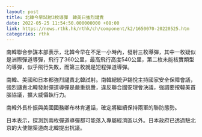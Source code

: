 ```yaml
---
layout: post
title: 北韓今早試射3枚導彈　韓美日強烈譴責
date: 2022-05-25 11:54:50.000000000 +08:00
link: https://news.rthk.hk/rthk/ch/component/k2/1650070-20220525.htm
categories: rthk
---
```


南韓聯合參謀本部表示，北韓今早在不足一小時內，發射三枚導彈，其中一枚疑似是洲際彈道導彈，飛行了360公里，最高飛行高度540公里，第二枚未能核實類型的導彈，似乎飛行失敗，而第三枚就是短程彈道導彈。

南韓、美國和日本都強烈譴責北韓試射。南韓總統尹錫悅主持國家安全保障會議，強烈譴責北韓發射彈道導彈是嚴重挑釁，違反聯合國安理會決議，強調要按韓美首腦協議，擴大威懾執行力。

南韓外長朴振與美國國務卿布林肯通話，確定將繼續保持兩軍的聯防態勢。

日本表示，探測到兩枚彈道導彈都可能落入專屬經濟區以外。日本政府已透過駐北京的大使館渠道向北韓提出抗議。
